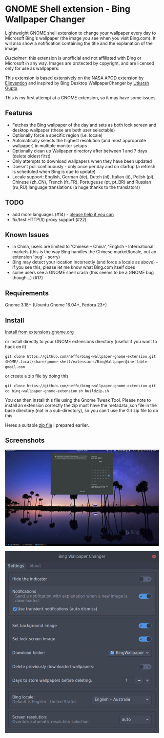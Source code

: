 # GNOME Shell extension - Bing Wallpaper Changer

Lightweight GNOME shell extension to change your wallpaper every day to
Microsoft Bing's wallpaper (the image you see when you visit Bing.com). It will
also show a notification containing the title and the explanation of the image.

*Disclaimer*: this extension is unofficial and not affiliated with Bing or
Microsoft in any way. Images are protected by copyright, and are licensed only
for use as wallpapers.

This extension is based extensively on the NASA APOD extension by [Elinvention](https://github.com/Elinvention)
and inspired by Bing Desktop WallpaperChanger by [Utkarsh Gupta](https://github.com/UtkarshGpta).

This is my first attempt at a GNOME extension, so it may have some issues.

## Features

* Fetches the Bing wallpaper of the day and sets as both lock screen and desktop wallpaper (these are both user selectable)
* Optionally force a specific region (i.e. locale)
* Automatically selects the highest resolution (and most appropriate wallpaper) in multiple monitor setups
* Optionally clean up Wallpaper directory after between 1 and 7 days (delete oldest first)
* Only attempts to download wallpapers when they have been updated
* Doesn't poll continuously - only once per day and on startup (a refresh is scheduled when Bing is due to update)
* Locale support: English, German (de), Dutch (nl), Italian (it), Polish (pl), Chinese (zh_CN), French (fr_FR), Portugeuse (pt, pt_BR) and Russian (ru_RU) language translations (a huge thanks to the translators)

## TODO

* add more languages (#14) - [please help if you can](https://github.com/neffo/bing-wallpaper-gnome-extension/issues/14)
* fix/test HTTP(S) proxy support (#22)

## Known Issues

* In China, users are limited to 'Chinese – China', 'English - International' markets (this is the way Bing handles the Chinese market/locale, not an extension 'bug' - sorry)
* Bing may detect your location incorrectly (and force a locale as above) - if you see this, please let me know what Bing.com itself does
* some users see a GNOME shell crash (this seems to be a GNOME bug though...) (#17)

## Requirements

Gnome 3.18+ (Ubuntu Gnome 16.04+, Fedora 23+)

## Install

[Install from extensions.gnome.org](https://extensions.gnome.org/extension/1262/bing-wallpaper-changer/)

or install directly to your GNOME extensions directory (useful if you want to hack on it)

`git clone https://github.com/neffo/bing-wallpaper-gnome-extension.git $HOME/.local/share/gnome-shell/extensions/BingWallpaper@ineffable-gmail.com`

or create a zip file by doing this

`git clone https://github.com/neffo/bing-wallpaper-gnome-extension.git`
`cd bing-wallpaper-gnome-extension`
`sh buildzip.sh`

You can then install this file using the Gnome Tweak Tool. Please note to install an extension correctly the zip must have the metadata.json file in the base directory (not in a sub-directory), so you can't use the Git zip file to do this.

Heres a suitable [zip file](https://neffo.github.io/BingWallpaper@ineffable-gmail.com.zip) I prepared earlier.

## Screenshots

![Screenshot](/screenshot/notification.png)

![Settings](/screenshot/settings.png)
